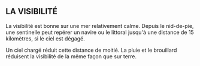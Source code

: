 ## LA VISIBILITÉ


La visibilité est bonne sur une mer relativement calme. Depuis
le nid-de-pie, une sentinelle peut repérer un navire ou le littoral
jusqu'à une distance de 15 kilomètres, si le ciel est dégagé.

Un ciel chargé réduit cette distance de moitié. La pluie et le
brouillard réduisent la visibilité de la même façon que sur terre.
